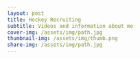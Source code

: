 ```yaml
---
layout: post
title: Hockey Recruiting
subtitle: Videos and information about me
cover-img: /assets/img/path.jpg
thumbnail-img: /assets/img/thumb.png
share-img: /assets/img/path.jpg
---
```

